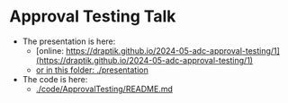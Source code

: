 # Approval Testing Talk

- The presentation is here:
  - [online:
    https://draptik.github.io/2024-05-adc-approval-testing/1](https://draptik.github.io/2024-05-adc-approval-testing/1)
  - [or in this folder: ./presentation](./presentation/README.md)
- The code is here:
  - [./code/ApprovalTesting/README.md](./code/ApprovalTesting/README.md)
